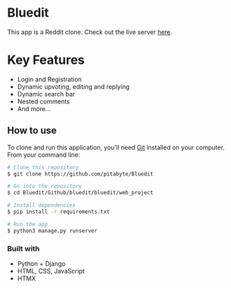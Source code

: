 # Bluedit

This app is a Reddit clone. Check out the live server [here](https://ancient-sierra-83549.herokuapp.com/).

# Key Features

* Login and Registration
* Dynamic upvoting, editing and replying
* Dynamic search bar
* Nested comments
* And more...

## How to use
To clone and run this application, you'll need [Git](https://git-scm.com) installed on your computer. From your command line:

```bash
# Clone this repository
$ git clone https://github.com/pitabyte/Bluedit

# Go into the repository
$ cd Bluedit/Github/bluedit/bluedit/web_project

# Install dependencies
$ pip install -r requirements.txt

# Run the app
$ python3 manage.py runserver
```

### Built with

* Python + Django
* HTML, CSS, JavaScript
* HTMX



